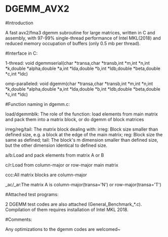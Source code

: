 # DGEMM_AVX2

#Introduction

A fast avx2/fma3 dgemm subroutine for large matrices, written in C and assembly, with 97-99% single-thread performance of Intel MKL(2018) and reduced memory occupation of buffers (only 0.5 mb per thread).


#Interface in C:

1-thread: void dgemmserial(char *transa,char *transb,int *m,int *n,int *k,double *alpha,double *a,int *lda,double *b,int *ldb,double *beta,double *c,int *ldc)

omp-paralleled: void dgemm(char *transa,char *transb,int *m,int *n,int *k,double *alpha,double *a,int *lda,double *b,int *ldb,double *beta,double *c,int *ldc)




#Function naming in dgemm.c:

load/dgemmblk: The role of the function: load elements from main matrix and pack them into a matrix block, or do dgemm of block matrices

irreg/reg/tail: The matrix block dealing with: 
         irreg: Block size smaller than defined size, e.g. a block at the edge of the main matrix;
           reg: Block size the same as defined;
          tail: The block's m dimension smaller than defined size, but the other dimension identical to defined size.

a/b:Load and pack elements from matrix A or B

c/r:Load from column-major or row-major main matrix

ccc:All matrix blocks are column-major

_ac/_ar:The matrix A is column-major(transa='N') or row-major(transa='T')



#Attached test programs:

2 DGEMM test codes are also attached (General_Benchmark_*.c). Compilation of them requires installation of Intel MKL 2018.

#Comments:

Any optimizations to the dgemm codes are welcomed~
